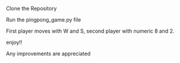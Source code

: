 Clone the Repository

Run the pingpong_game.py file

First player moves with W and S, second  player with numeric 8 and 2.

enjoy!!

Any improvements are appreciated

